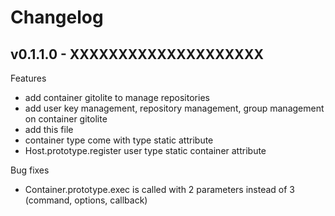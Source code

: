 Changelog
=========

## v0.1.1.0 - XXXXXXXXXXXXXXXXXXXX

Features

* add container gitolite to manage repositories
* add user key management, repository management, group management on container gitolite
* add this file
* container type come with type static attribute
* Host.prototype.register user type static container attribute

Bug fixes

* Container.prototype.exec is called with 2 parameters instead of 3 (command, options, callback)

